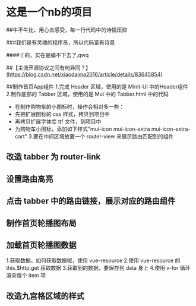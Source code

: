 # 这是一个nb的项目

##牛不牛比，用心去感受，每一行代码中的诗情压抑

###我们是有灵魂的程序员，所以代码富有诗意

####丫的，实在是编不下去了,qwq

##【主流开源协议之间有何异同？】
(https://blog.csdn.net/xiaodaima2016/article/details/83645854)

##制作首页App组件
1.完成 Header 区域，使用的是 Minit-UI 中的Header组件
2.制作底部的 Tabber 区域，使用的是 Mui 中的 Tabber.html 中的代码
 + 在制作购物车的小图标时，操作会相对多一些：
 + 先把扩展图标的 css 样式，拷贝到项目中
 + 再拷贝扩展字体库 ttf 文件，到项目中
 + 为购物车小图标，添加如下样式"mui-icon mui-icon-extra mui-icon-extra-cart"
3.要在中间区域放置一个 router-view 来展示路由匹配到的组件

## 改造 tabber 为 router-link

## 设置路由高亮

## 点击 tabber 中的路由链接，展示对应的路由组件

## 制作首页轮播图布局

## 加载首页轮播图数据
1.获取数据。如何获取数据呢，使用 vue-resource
2.使用 vue-resource 的 this.$http.get 获取数据
3.获取到的数据，要保存到 data 身上
4.使用 v-for 循环渲染每个 item 项

## 改造九宫格区域的样式